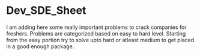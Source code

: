 # Dev_SDE_Sheet
I am adding here some really important problems to crack companies for freshers. Problems are categorized based on easy to hard level. Starting from the easy portion try to solve upto hard or atleast medium to get placed in a good enough package.

